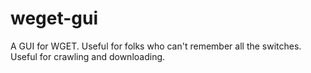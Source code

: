 # weget-gui
A GUI for WGET. Useful for folks who can't remember all the switches. Useful for crawling and downloading.
